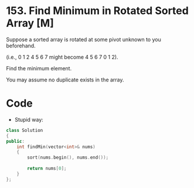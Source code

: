 # 153. Find Minimum in Rotated Sorted Array [M]
Suppose a sorted array is rotated at some pivot unknown to you beforehand.

(i.e., 0 1 2 4 5 6 7 might become 4 5 6 7 0 1 2).

Find the minimum element.

You may assume no duplicate exists in the array.

# Code
- Stupid way: 
```c++
class Solution 
{
public:
    int findMin(vector<int>& nums) 
    {
        sort(nums.begin(), nums.end());
        
        return nums[0];
    }
};
```
